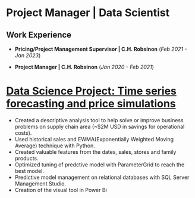# Project Manager | Data Scientist

## Work Experience
- **Pricing/Project Management Supervisor | C.H. Robsinon** (_Feb 2021 - Jan 2023_)
 
- **Project Manager | C.H. Robsinon** (_Jan 2020 - Feb 2021_)

# [Data Science Project: Time series forecasting and price simulations](https://github.com/IvanMontoya09/Time-series-forecasting-and-price-simulations)
* Created a descriptive analysis tool to help solve or improve business problems on supply chain area (~$2M USD in savings for operational costs).
* Used historical sales and EWMA(Exponentially Weighted Moving Average) technique with Python.
* Created valuable features from the dates, sales, stores and family products.
* Optimized tuning of predctive model with ParameterGrid to reach the best model.
* Predictive model management on relational databases with SQL Server Management Studio.
* Creation of the visual tool in Power Bi
